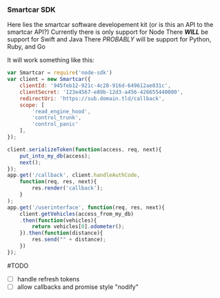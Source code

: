 ### Smartcar SDK

Here lies the smartcar software developement kit (or is this an API to the smartcar API?)
Currently there is only support for Node
There **_WILL_** be support for Swift and Java
There *PROBABLY* will be support for Python, Ruby, and Go

It will work something like this:
```javascript
var Smartcar = require('node-sdk')
var client = new Smartcar({
    clientId: '945feb12-921c-4c28-916d-649612ae831c',
    clientSecret: '123e4567-e89b-12d3-a456-426655440000',
    redirectUri: 'https://sub.domain.tld/callback',
    scope: [
        'read_engine_hood',
        'control_trunk',
        'control_panic'
    ],
});

client.serializeToken(function(access, req, next){
	put_into_my_db(access);
	next();
});
app.get('/callback', client.handleAuthCode, 
	function(req, res, next){
		res.render('callback');
	}
);
app.get('/userinterface', function(req, res, next){
	client.getVehicles(access_from_my_db)
	.then(function(vehicles){
		return vehicles[0].odometer();
	}).then(function(distance){
		res.send("" + distance);
	})
});

```

#TODO

 * [ ] handle refresh tokens
 * [ ] allow callbacks and promise style "nodify"

